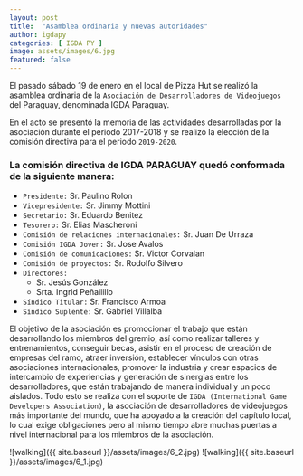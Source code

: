 ```yaml
---
layout: post
title:  "Asamblea ordinaria y nuevas autoridades"
author: igdapy
categories: [ IGDA PY ]
image: assets/images/6.jpg
featured: false
---
```

El pasado sábado 19 de enero en el local de Pizza Hut se realizó la asamblea ordinaria de la `Asociación de Desarrolladores de Videojuegos` del Paraguay, denominada IGDA Paraguay.

En el acto se presentó la memoria de las actividades desarrolladas por la asociación durante el periodo 2017-2018 y se realizó la elección de la comisión directiva para el periodo `2019-2020`.

### La comisión directiva de IGDA PARAGUAY quedó conformada de la siguiente manera:

- `Presidente:` Sr. Paulino Rolon
- `Vicepresidente:` Sr. Jimmy Mottini
- `Secretario:` Sr. Eduardo Benitez
- `Tesorero:` Sr. Elias Mascheroni
- `Comisión de relaciones internacionales:` Sr. Juan De Urraza
- `Comisión IGDA Joven:` Sr. Jose Avalos
- `Comisión de comunicaciones:` Sr. Victor Corvalan
- `Comisión de proyectos:` Sr. Rodolfo Silvero
- `Directores:`
    - Sr. Jesús González
    - Srta. Ingrid Peñailillo
- `Síndico Titular:` Sr. Francisco Armoa
- `Síndico Suplente:` Sr. Gabriel Villalba

El objetivo de la asociación es promocionar el trabajo que están desarrollando los miembros del gremio, así como realizar talleres y entrenamientos, conseguir becas, asistir en el proceso de creación de empresas del ramo, atraer inversión, establecer vínculos con otras asociaciones internacionales, promover la industria y crear espacios de intercambio de experiencias y generación de sinergias entre los desarrolladores, que están trabajando de manera individual y un poco aislados. Todo esto se realiza con el soporte de `IGDA (International Game Developers Association)`, la asociación de desarrolladores de videojuegos más importante del mundo, que ha apoyado a la creación del capítulo local, lo cual exige obligaciones pero al mismo tiempo abre muchas puertas a nivel internacional para los miembros de la asociación.

![walking]({{ site.baseurl }}/assets/images/6_2.jpg)
![walking]({{ site.baseurl }}/assets/images/6_1.jpg)